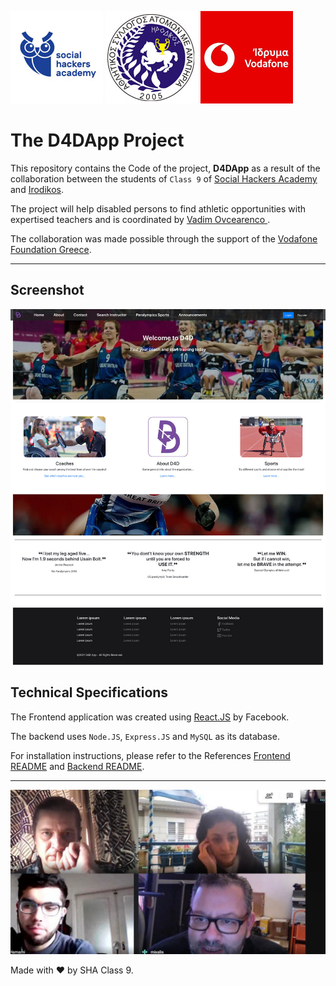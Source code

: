 ![SHA Logo](./assets/SHA.jpg)
![SHA Logo](./assets/irodikos.jpg)
![SHA Logo](./assets/vodafone.jpg)

# The D4DApp Project

This repository contains the Code of the project, **D4DApp** as a result of the collaboration between the students of `Class 9` of [Social Hackers Academy](socialhackersacademy.org) and [Irodikos](https://www.facebook.com/irodikos/).

The project will help disabled persons to find athletic opportunities with expertised teachers and is coordinated by [Vadim Ovcearenco ](https://www.linkedin.com/in/vadim-ovcearenco-9754ab4/).

The collaboration was made possible through the support of the [Vodafone Foundation Greece](https://www.vodafone.gr/vodafone-ellados/idryma-vodafone/).

---

## Screenshot

![screenshot](./assets/screenshot.jpg)

## Technical Specifications

The Frontend application was created using [React.JS](https://reactjs.org/) by Facebook.

The backend uses `Node.JS`, `Express.JS` and `MySQL` as its database.

For installation instructions, please refer to the References [Frontend README](frontend/README.md) and [Backend README](backend/README.md).

---

![Class 9 SHA](./assets/meeting.jpg)

Made with :heart: by SHA Class 9.